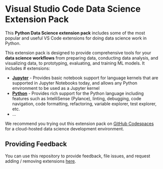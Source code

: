 # Visual Studio Code Data Science Extension Pack

This **Python Data Science extension pack** includes some of the most popular and useful VS Code extensions for doing data science work in Python.

This extension pack is designed to provide comprehensive tools for your **data science workflows** from preparing data, conducting data analysis, and visualizing data, to prototyping, evaluating, and training ML models. It includes # extensions:

- [**Jupyter**](https://marketplace.visualstudio.com/items?itemName=ms-toolsai.jupyter) - Provides basic notebook support for language kernels that are supported in Jupyter Notebooks today, and allows any Python environment to be used as a Jupyter kernel
- [**Python**](https://marketplace.visualstudio.com/items?itemName=ms-python.python) - Provides rich support for the Python language including features such as IntelliSense (Pylance), linting, debugging, code navigation, code formatting, refactoring, variable explorer, test explorer, etc.
- ...

We recommend you trying out this extension pack on [GitHub Codespaces](https://github.com/codespaces) for a cloud-hosted data science development environment.

## Providing Feedback

You can use this repository to provide feedback, file issues, and request adding / removing extensions [here](https://github.com/Microsoft/vscode-python-ds/issues).
